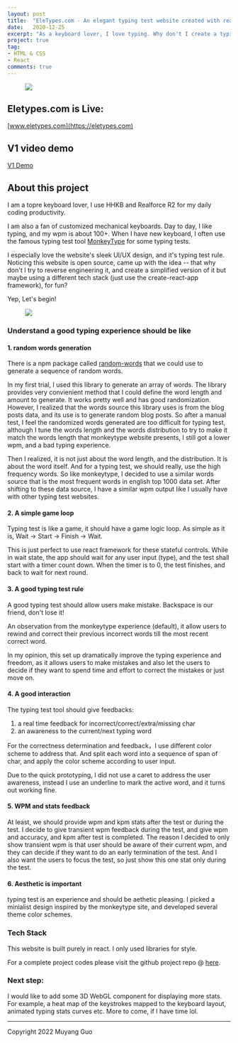 ```yaml
---
layout: post
title:  "EleTypes.com - An elegant typing test website created with react"
date:   2020-12-25
excerpt: "As a keyboard lover, I love typing. Why don't I create a typing test tool and use my own tool XD"
project: true
tag:
- HTML & CSS
- React
comments: true
---
```



<figure>
	<a href="https://eletypes.com"><img src="https://raw.githubusercontent.com/gamer-ai/eletype-frontend/main/docs/images/terminalTheme.png"></a>
</figure>


## Eletypes.com is Live:

[www.eletypes.com](https://eletypes.com)

## V1 video demo
[V1 Demo](https://youtu.be/LWRAG05UqUA)

## About this project

I am a topre keyboard lover, I use HHKB and Realforce R2 for my daily coding productivity. 

I am also a fan of customized mechanical keyboards. Day to day, I like typing, and my wpm is about 100+. When I have new keyboard, I often use the famous typing test tool [MonkeyType](www.monkeytype.com) for some typing tests. 

I especially love the website's sleek UI/UX design, and it's typing test rule. Noticing this website is open source, came up with the idea -- that why don't I try to reverse engineering it, and create a simplified version of it but maybe using a different tech stack (just use the create-react-app framework), for fun?

Yep, Let's begin!

<figure>
	<a href="https://eletypes.com"><img src="https://raw.githubusercontent.com/gamer-ai/eletype-frontend/main/docs/images/EletypesThemes.png"></a>
</figure>


### Understand a good typing experience should be like 

#### 1. random words generation

There is a npm package called [random-words](https://www.npmjs.com/package/random-words) that we could use to generate a sequence of random words. 

In my first trial, I used this library to generate an array of words. The library provides very convienient method that I could define the word length and amount to generate. It works pretty well and has good randomization. However, I realized that the words source this library uses is from the blog posts data, and its use is to generate random blog posts. So after a manual test, I feel the randomized words generated are too difficult for typing test, although I tune the words length and the words distribution to try to make it match the words length that monkeytype website presents, I still got a lower wpm, and a bad typing experience. 

Then I realized, it is not just about the word length, and the distribution. It is about the word itself. And for a typing test, we should really, use the high frequency words. So like monkeytype, I decided to use a similar words source that is the most frequent words in english top 1000 data set. 
After shifting to these data source, I have a similar wpm output like I usually have with other typing test websites. 

#### 2. A simple game loop

Typing test is like a game, it should have a game logic loop. As simple as it is, Wait -> Start -> Finish -> Wait. 

This is just perfect to use react framework for these stateful controls. While in wait state, the app should wait for any user input (type), and the test shall start with a timer count down. When the timer is to 0, the test finishes, and back to wait for next round.

#### 3. A good typing test rule

A good typing test should allow users make mistake. Backspace is our friend, don't lose it!

An observation from the monkeytype experience (default), it allow users to rewind and correct their previous incorrect words till the most recent correct word. 

In my opinion, this set up dramatically improve the typing experience and freedom, as it allows users to make mistakes and also let the users to decide if they want to spend time and effort to correct the mistakes or just move on. 

#### 4. A good interaction

The typing test tool should give feedbacks:

1. a real time feedback for incorrect/correct/extra/missing char
2. an awareness to the current/next typing word

For the correctness determination and feedback，I use different color scheme to address that. And split each word into a sequence of span of char, and apply the color scheme according to user input.

Due to the quick prototyping, I did not use a caret to address the user awareness, instead I use an underline to mark the active word, and it turns out working fine.

#### 5. WPM and stats feedback

At least, we should provide wpm and kpm stats after the test or during the test.
I decide to give transient wpm feedback during the test, and give wpm and accuracy, and kpm after test is completed.
The reason I decided to only show transient wpm is that user should be aware of their current wpm, and they can decide if they want to do an early termination of the test. And I also want the users to focus the test, so just show this one stat only during the test.

#### 6. Aesthetic is important

typing test is an experience and should be aethetic pleasing. I picked a minialist design inspired by the monkeytype site, and developed several theme color schemes. 


### Tech Stack

This website is built purely in react. I only used libraries for style.

For a complete project codes please visit the github project repo @ [here](https://github.com/gamer-ai/eletype-frontend).



### Next step:

I would like to add some 3D WebGL component for displaying more stats. For example, a heat map of the keystrokes mapped to the keyboard layout, animated typing stats curves etc. More to come, if I have time lol.

---
Copyright 2022 Muyang Guo


